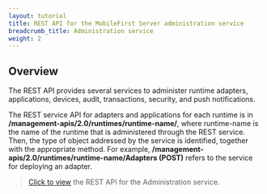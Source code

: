 ```yaml
---
layout: tutorial
title: REST API for the MobileFirst Server administration service
breadcrumb_title: Administration service
weight: 2
---
```

<!-- NLS_CHARSET=UTF-8 -->
## Overview
The REST API provides several services to administer runtime adapters, applications, devices, audit, transactions, security, and push notifications.

The REST service API for adapters and applications for each runtime is in **/management-apis/2.0/runtimes/runtime-name/**, where runtime-name is the name of the runtime that is administered through the REST service. Then, the type of object addressed by the service is identified, together with the appropriate method. For example, **/management-apis/2.0/runtimes/runtime-name/Adapters (POST)** refers to the service for deploying an adapter.

> [Click to view](http://www.ibm.com/support/knowledgecenter/SSHS8R_8.0.0/com.ibm.worklight.apiref.doc/apiref/c_restapi_oview.html) the REST API for the Administration service.